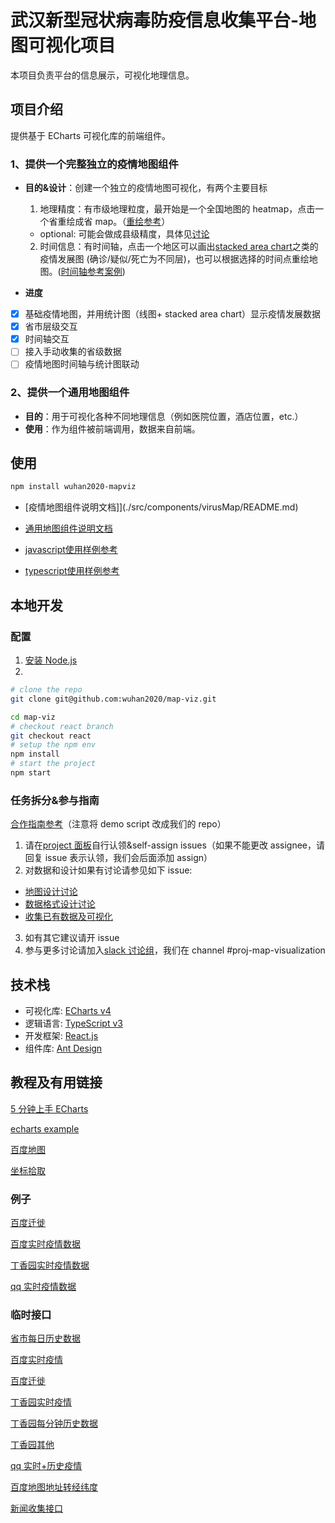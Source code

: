 # 武汉新型冠状病毒防疫信息收集平台-地图可视化项目

本项目负责平台的信息展示，可视化地理信息。

## 项目介绍

提供基于 ECharts 可视化库的前端组件。

### 1、提供一个完整独立的疫情地图组件

- **目的&设计**：创建一个独立的疫情地图可视化，有两个主要目标
  1. 地理精度：有市级地理粒度，最开始是一个全国地图的 heatmap，点击一个省重绘成省 map。（[重绘参考](https://gallery.echartsjs.com/editor.html?c=xm3iS_cb0g)）
  - optional: 可能会做成县级精度，具体见[讨论](https://github.com/wuhan2020/map-viz/issues/52)
  2. 时间信息：有时间轴，点击一个地区可以画出[stacked area chart](https://echarts.apache.org/examples/en/editor.html?c=area-stack)之类的疫情发展图 (确诊/疑似/死亡为不同层)，也可以根据选择的时间点重绘地图。([时间轴参考案例](https://echarts.apache.org/examples/en/editor.html?c=mix-timeline-finance))
  
- **进度**

- [x] 基础疫情地图，并用统计图（线图+ stacked area chart）显示疫情发展数据
- [x] 省市层级交互
- [x] 时间轴交互
- [ ] 接入手动收集的省级数据
- [ ] 疫情地图时间轴与统计图联动

### 2、提供一个通用地图组件

- **目的**：用于可视化各种不同地理信息（例如医院位置，酒店位置，etc.）
- **使用**：作为组件被前端调用，数据来自前端。

## 使用

```sh
npm install wuhan2020-mapviz
```

- [疫情地图组件说明文档]](./src/components/virusMap/README.md)
- [通用地图组件说明文档](./src/components/informationMap/README.md)

- [javascript使用样例参考](./demo/javascript/README.md)
- [typescript使用样例参考](./demo/typescript/README.md)

## 本地开发

### 配置

1. [安装 Node.js](https://nodejs.org/en/download/package-manager/)
2.

```sh
# clone the repo
git clone git@github.com:wuhan2020/map-viz.git

cd map-viz
# checkout react branch
git checkout react
# setup the npm env
npm install
# start the project
npm start
```

### 任务拆分&参与指南

[合作指南参考](https://github.com/wuhan2020/wuhan2020/blob/master/CONTRIBUTING.md)（注意将 demo script 改成我们的 repo）

1. 请在[project 面板](https://github.com/wuhan2020/map-viz/projects/1)自行认领&self-assign issues（如果不能更改 assignee，请回复 issue 表示认领，我们会后面添加 assign）
2. 对数据和设计如果有讨论请参见如下 issue:

- [地图设计讨论](https://github.com/wuhan2020/map-viz/issues/2)
- [数据格式设计讨论](https://github.com/wuhan2020/map-viz/issues/3)
- [收集已有数据及可视化](https://github.com/wuhan2020/map-viz/issues/7)

3. 如有其它建议请开 issue
4. 参与更多讨论请加入[slack 讨论组](https://join.slack.com/t/wuhan2020/shared_invite/enQtOTI2NTU1NzU3MTM2LWQ1YjIzMDllYjYzYTE1OTNhMWU4OTZkOGYzOGJhOWM2MzdlMjgwMmZiOWEzYTQwNmJkZDI4OWRmM2Q2ZDM1MTc)，我们在 channel #proj-map-visualization

## 技术栈

- 可视化库: [ECharts v4][4]
- 逻辑语言: [TypeScript v3][1]
- 开发框架: [React.js][2]
- 组件库: [Ant Design][3]

## 教程及有用链接

[5 分钟上手 ECharts](https://www.echartsjs.com/zh/tutorial.html#5%20%E5%88%86%E9%92%9F%E4%B8%8A%E6%89%8B%20ECharts)

[echarts example](https://gallery.echartsjs.com/explore.html#sort=rank~timeframe=all~author=all)

[百度地图](http://lbsyun.baidu.com/jsdemo.htm#canvaslayer)

[坐标拾取](http://api.map.baidu.com/lbsapi/getpoint/index.html)

### 例子

[百度迁徙](https://qianxi.baidu.com/?from=shoubai#city=420100)

[百度实时疫情数据](https://voice.baidu.com/act/newpneumonia/newpneumonia)

[丁香园实时疫情数据](https://3g.dxy.cn/newh5/view/pneumonia)

[qq 实时疫情数据](https://news.qq.com/zt2020/page/feiyan.htm)

### 临时接口

[省市每日历史数据](http://ncov.nosensor.com:8080/api/)

[百度实时疫情](https://service-nxxl1y2s-1252957949.gz.apigw.tencentcs.com/release/newpneumonia)

[百度迁徙](https://huiyan.baidu.com/migration/cityrank.jsonp?dt=city&id=420100&type=move_out&date=20200128&callback=jsonp_1580257678289_5758459)

[丁香园实时疫情](https://service-0gg71fu4-1252957949.gz.apigw.tencentcs.com/release/dingxiangyuan)

[丁香园每分钟历史数据](http://lab.isaaclin.cn/nCoV/api/area?latest=0)

[丁香园其他](http://lab.isaaclin.cn/nCoV/)

[qq 实时+历史疫情](https://service-n9zsbooc-1252957949.gz.apigw.tencentcs.com/release/qq)

[百度地图地址转经纬度](https://service-qf7o2c4u-1252957949.gz.apigw.tencentcs.com/release/bmap?address=华中科技大学)

[新闻收集接口](http://ncov.news.dragon-yuan.me/api/news?search=&page=)

[1]: https://typescriptlang.org
[2]: https://react.docschina.org
[3]: https://ant.design
[4]: https://www.echartsjs.com/